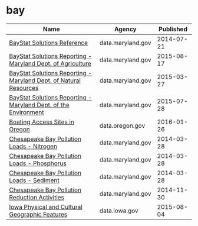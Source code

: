 # bay

Name | Agency | Published
---- | ---- | ---------
[BayStat Solutions Reference](../socrata/ftr4-szsp.md) | data.maryland.gov | 2014-07-21
[BayStat Solutions Reporting - Maryland Dept. of Agriculture](../socrata/tsya-25ee.md) | data.maryland.gov | 2015-08-17
[BayStat Solutions Reporting - Maryland Dept. of Natural Resources](../socrata/4zqs-i2t2.md) | data.maryland.gov | 2015-03-27
[BayStat Solutions Reporting - Maryland Dept. of the Environment](../socrata/ab68-n7ja.md) | data.maryland.gov | 2015-07-28
[Boating Access Sites in Oregon](../socrata/spxe-q5vj.md) | data.oregon.gov | 2016-01-26
[Chesapeake Bay Pollution Loads - Nitrogen](../socrata/rsrj-4w3t.md) | data.maryland.gov | 2014-03-28
[Chesapeake Bay Pollution Loads - Phosphorus](../socrata/eumn-ip4q.md) | data.maryland.gov | 2014-03-28
[Chesapeake Bay Pollution Loads - Sediment](../socrata/x5pe-335m.md) | data.maryland.gov | 2014-03-28
[Chesapeake Bay Pollution Reduction Activities](../socrata/2rth-fybg.md) | data.maryland.gov | 2014-11-30
[Iowa Physical and Cultural Geographic Features](../socrata/uedc-2fk7.md) | data.iowa.gov | 2015-08-04

